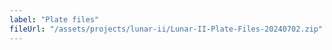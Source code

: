 ```yaml
---
label: "Plate files"
fileUrl: "/assets/projects/lunar-ii/Lunar-II-Plate-Files-20240702.zip"
---
```

